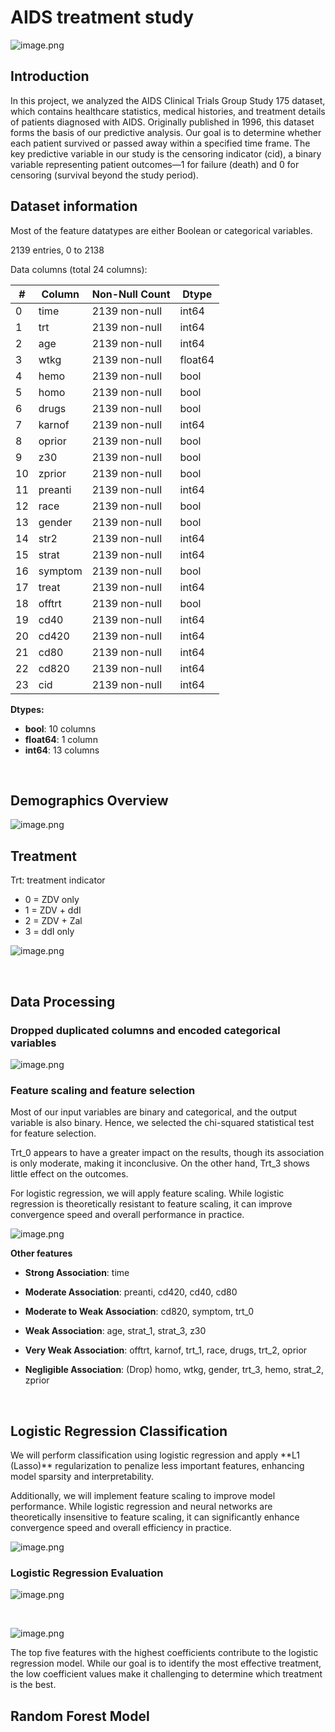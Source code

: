# AIDS treatment study

![image.png](/AIDS_treatments/Images/aids1.png)

## Introduction

<p> In this project, we analyzed the AIDS Clinical Trials Group Study 175 dataset, which contains healthcare statistics, medical histories, and treatment details of patients diagnosed with AIDS. Originally published in 1996, this dataset forms the basis of our predictive analysis. Our goal is to determine whether each patient survived or passed away within a specified time frame. The key predictive variable in our study is the censoring indicator (cid), a binary variable representing patient outcomes—1 for failure (death) and 0 for censoring (survival beyond the study period).

<br>

## Dataset information

Most of the feature datatypes are either Boolean or categorical variables.

2139 entries, 0 to 2138

Data columns (total 24 columns):

| #  | Column  | Non-Null Count | Dtype   |
|----|--------|---------------|--------|
| 0  | time    | 2139 non-null  | int64  |
| 1  | trt     | 2139 non-null  | int64  |
| 2  | age     | 2139 non-null  | int64  |
| 3  | wtkg    | 2139 non-null  | float64 |
| 4  | hemo    | 2139 non-null  | bool   |
| 5  | homo    | 2139 non-null  | bool   |
| 6  | drugs   | 2139 non-null  | bool   |
| 7  | karnof  | 2139 non-null  | int64  |
| 8  | oprior  | 2139 non-null  | bool   |
| 9  | z30     | 2139 non-null  | bool   |
| 10 | zprior  | 2139 non-null  | bool   |
| 11 | preanti | 2139 non-null  | int64  |
| 12 | race    | 2139 non-null  | bool   |
| 13 | gender  | 2139 non-null  | bool   |
| 14 | str2    | 2139 non-null  | int64  |
| 15 | strat   | 2139 non-null  | int64  |
| 16 | symptom | 2139 non-null  | bool   |
| 17 | treat   | 2139 non-null  | int64  |
| 18 | offtrt  | 2139 non-null  | bool   |
| 19 | cd40    | 2139 non-null  | int64  |
| 20 | cd420   | 2139 non-null  | int64  |
| 21 | cd80    | 2139 non-null  | int64  |
| 22 | cd820   | 2139 non-null  | int64  |
| 23 | cid     | 2139 non-null  | int64  |

**Dtypes:**  
- **bool**: 10 columns  
- **float64**: 1 column  
- **int64**: 13 columns  

<br>

## Demographics Overview

![image.png](/AIDS_treatments/Images/aids2.png)

## Treatment

Trt: treatment indicator <br>
- 0 = ZDV only
- 1 = ZDV + ddI
- 2 = ZDV + Zal
- 3 = ddI only

![image.png](/AIDS_treatments/Images/aids3.png)

<br>

## Data Processing

### Dropped duplicated columns and encoded categorical variables

![image.png](/AIDS_treatments/Images/aids4.png)

### Feature scaling and feature selection
<p> Most of our input variables are binary and categorical, and the output variable is also binary. Hence, we selected the chi-squared statistical test for feature selection.

<p> Trt_0 appears to have a greater impact on the results, though its association is only moderate, making it inconclusive. On the other hand, Trt_3 shows little effect on the outcomes.

<p> For logistic regression, we will apply feature scaling. While logistic regression is theoretically resistant to feature scaling, it can improve convergence speed and overall performance in practice.

![image.png](/AIDS_treatments/Images/aids5.png)

**Other features**
- **Strong Association**: time

- **Moderate Association**: preanti, cd420, cd40, cd80

- **Moderate to Weak Association**: cd820, symptom, trt_0

- **Weak Association**: age, strat_1, strat_3, z30

- **Very Weak Association**: offtrt, karnof, trt_1, race, drugs, trt_2, oprior

- **Negligible Association**: (Drop) homo, wtkg, gender, trt_3, hemo, strat_2, zprior

<br>

## Logistic Regression Classification

<p> We will perform classification using logistic regression and apply **L1 (Lasso)** regularization to penalize less important features, enhancing model sparsity and interpretability.

<p> Additionally, we will implement feature scaling to improve model performance. While logistic regression and neural networks are theoretically insensitive to feature scaling, it can significantly enhance convergence speed and overall efficiency in practice.

<br>

![image.png](/AIDS_treatments/Images/aids6.png)


### Logistic Regression Evaluation

![image.png](/AIDS_treatments/Images/aids7.png)

<br>

![image.png](/AIDS_treatments/Images/aids8.png)

<p> The top five features with the highest coefficients contribute to the logistic regression model. While our goal is to identify the most effective treatment, the low coefficient values make it challenging to determine which treatment is the best.

<br>

## Random Forest Model